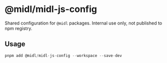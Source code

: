 # @midl/midl-js-config

Shared configuration for `@midl` packages. Internal use only, not published to npm registry.

## Usage

```js
pnpm add @midl/midl-js-config --workspace --save-dev
```